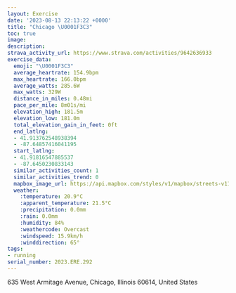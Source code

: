 ```yaml
---
layout: Exercise
date: '2023-08-13 22:13:22 +0000'
title: "Chicago \U0001F3C3"
toc: true
image:
description:
strava_activity_url: https://www.strava.com/activities/9642636933
exercise_data:
  emoji: "\U0001F3C3"
  average_heartrate: 154.9bpm
  max_heartrate: 166.0bpm
  average_watts: 285.6W
  max_watts: 329W
  distance_in_miles: 0.48mi
  pace_per_mile: 8m01s/mi
  elevation_high: 181.5m
  elevation_low: 181.0m
  total_elevation_gain_in_feet: 0ft
  end_latlng:
  - 41.913762548938394
  - -87.64857416041195
  start_latlng:
  - 41.91816547885537
  - -87.6450230833143
  similar_activities_count: 1
  similar_activities_trend: 0
  mapbox_image_url: https://api.mapbox.com/styles/v1/mapbox/streets-v11/static/path-5+787af2-1.0(k~y~Fnk%7DuOdLSdGENDHN%3FrB),pin-s-s+e5b22e(-87.64616,41.91734),pin-s-f+89ae00(-87.64671999999999,41.913790000000006)/auto/800x800?access_token=pk.eyJ1Ijoiam9zaGJlY2ttYW4iLCJhIjoiY205eWR2aDd1MWZ6djJrbXc4a3M0bWZleiJ9.XiG9OWkNcZk2QzjJbxLB4A
  weather:
    :temperature: 20.9°C
    :apparent_temperature: 21.5°C
    :precipitation: 0.0mm
    :rain: 0.0mm
    :humidity: 84%
    :weathercode: Overcast
    :windspeed: 15.9km/h
    :winddirection: 65°
tags:
- running
serial_number: 2023.ERE.292
---
```

635 West Armitage Avenue, Chicago, Illinois 60614, United States

